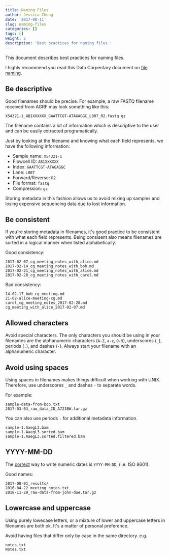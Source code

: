 ```yaml
---
title: Naming Files
author: Jessica Chung
date: '2017-08-11'
slug: naming-files
categories: []
tags: []
weight: 2
description: 'Best practices for naming files.'
---
```


This document describes best practices for naming files.

I highly recommend you read this Data Carpentary document on
[file naming](https://butterflyology.github.io/rr-organization1/01-file-naming/).

## Be descriptive

Good filenames should be precise. For example, a raw FASTQ filename received
from AGRF may look something like this:

```text
X54321-1_AB1XXXXXX_GAATTCGT-ATAGAGGC_L007_R2.fastq.gz
```

The filename contains a lot of information which is descriptive to the user and 
can be easily extracted programatically.

Just by looking at the filename and knowing what each field represents, we have 
the following information:

- Sample name: `X54321-1`
- Flowcell ID: `AB1XXXXXX`
- Index: `GAATTCGT-ATAGAGGC`
- Lane: `L007`
- Forward/Reverse: `R2`
- File format: `fastq`
- Compression: `gz`

Storing metadata in this fashion allows us to avoid mixing up samples and 
losing expensive sequencing data due to lost information.


## Be consistent

If you're storing metadata in filenames, it's good practice to be consistent
with what each field represents. Being consisent also means filenames are
sorted in a logical manner when listed alphabetically.

Good consistency:

```text
2017-02-07_cg_meeting_notes_with_alice.md
2017-02-14_cg_meeting_notes_with_bob.md
2017-02-21_cg_meeting_notes_with_alice.md
2017-02-28_cg_meeting_notes_with_carol.md
```

Bad consistency:

```text
14.02.17_bob_cg_meeting.md
21-02-alice-meeting-cg.md
carol_cg_meeting_notes_2017-02-28.md
cg_meeting_with_alice_2017-02-07.md
```

## Allowed characters

Avoid special characters. The only characters you should be using in your 
filenames are the alphanumeric characters (`A-Z`, `a-z`, `0-9`), underscores 
(`_`), periods (`.`), and dashes (`-`). Always start your filename with an
alphanumeric character.


## Avoid using spaces

Using spaces in filenames makes things difficult when working with UNIX.
Therefore, use underscores `_` and dashes `-` to separate words.

For example:

```text
sample-data-from-bob.txt
2017-03-03_raw_data_ID_A721BW.tar.gz
```

You can also use periods `.` for additional metadata information.

```text
sample-1.AaegL3.bam
sample-1.AaegL3.sorted.bam
sample-1.AaegL3.sorted.filtered.bam
```

## YYYY-MM-DD

The [correct](https://xkcd.com/1179/) way to write numeric dates is `YYYY-MM-DD`,
(i.e. ISO 8601).

Good names:

```text
2017-08-01_results/
2016-04-22_meeting_notes.txt
2018-11-29_raw-data-from-john-doe.tar.gz
```

## Lowercase and uppercase

Using purely lowecase letters, or a mixture of lower and uppercase letters
in filenames are both ok. It's a matter of personal preference.

Avoid having files that differ only by case in the same directory. e.g.

```text
notes.txt
Notes.txt
```

